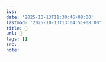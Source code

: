 ```yaml
---
ivs:
date: '2025-10-13T11:30:46+08:00'
lastmod: '2025-10-13T13:04:51+08:00'
title: 󰧄
url: 󰧄
tags: []
src:
note:
---
```

